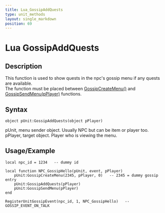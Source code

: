```yaml
---
title: Lua_GossipAddQuests
type: unit_methods
layout: single_markdown
position: 69
---
```


# Lua GossipAddQuests

## Description

This function is used to show quests in the npc's gossip menu if any quests are available.                 
The function must be placed between [GossipCreateMenu()](/Wiki/docs/standards_sctipts/methods_lua/Unit_Methods/Lua_GossipCreateMenu) and  [GossipSendMenu(pPlayer)](/Wiki/docs/standards_sctipts/methods_lua/Unit_Methods/Lua_GossipSendMenu) functions.

## Syntax

```
object pUnit:GossipAddQuests(object pPlayer)
```

pUnit, menu sender object. Usually NPC but can be item or player too.          
pPlayer, target object. Player who is viewing the menu.

## Usage/Example

```
local npc_id = 1234   -- dummy id
 
local function NPC_GossipHello(pUnit, event, pPlayer)
	pUnit:GossipCreateMenu(2345, pPlayer, 0)   -- 2345 = dummy gossip entry
	pUnit:GossipAddQuests(pPlayer)
	pUnit:GossipSendMenu(pPlayer)
end
 
RegisterUnitGossipEvent(npc_id, 1, NPC_GossipHello)   -- GOSSIP_EVENT_ON_TALK
```
